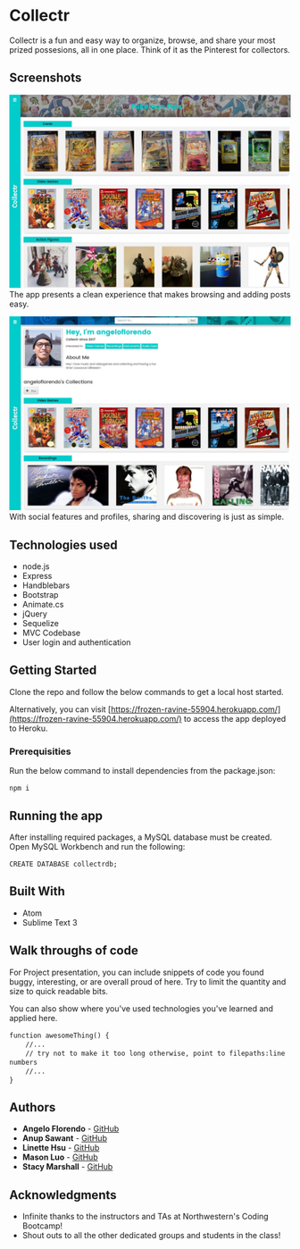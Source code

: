 # Collectr

Collectr is a fun and easy way to organize, browse, and share your most prized possesions, all in one place. Think of it as the Pinterest for collectors.

## Screenshots
![Collectr Home Page](https://github.com/MasonJinLuo/Collectr/blob/master/public/assets/images/Screenshot1.JPG)
The app presents a clean experience that makes browsing and adding posts easy.

![Collectr Social](https://github.com/MasonJinLuo/Collectr/blob/master/public/assets/images/Screenshot2.JPG)
With social features and profiles, sharing and discovering is just as simple.

## Technologies used
- node.js
- Express
- Handblebars
- Bootstrap
- Animate.cs
- jQuery
- Sequelize
- MVC Codebase
- User login and authentication

## Getting Started

Clone the repo and follow the below commands to get a local host started.

Alternatively, you can visit [https://frozen-ravine-55904.herokuapp.com/](https://frozen-ravine-55904.herokuapp.com/) to access the app deployed to Heroku.

### Prerequisities

Run the below command to install dependencies from the package.json:

```
npm i
```

## Running the app

After installing required packages, a MySQL database must be created. Open MySQL Workbench and run the following:

```
CREATE DATABASE collectrdb;
```

## Built With

* Atom
* Sublime Text 3

## Walk throughs of code
For Project presentation, you can include snippets of code you found buggy, interesting, or are overall proud of here.  Try to limit the quantity and size to quick readable bits.

You can also show where you've used technologies you've learned and applied here.

```
function awesomeThing() {
    //...
    // try not to make it too long otherwise, point to filepaths:line numbers
    //...
}
```

## Authors

* **Angelo Florendo** - [GitHub](https://github.com/aflorend)
* **Anup Sawant** - [GitHub](https://github.com/anupsavvy)
* **Linette Hsu** - [GitHub](https://github.com/llh914)
* **Mason Luo** - [GitHub](https://github.com/MasonJinLuo)
* **Stacy Marshall** - [GitHub](https://github.com/Sam-Marshall)


## Acknowledgments

* Infinite thanks to the instructors and TAs at Northwestern's Coding Bootcamp!
* Shout outs to all the other dedicated groups and students in the class!
